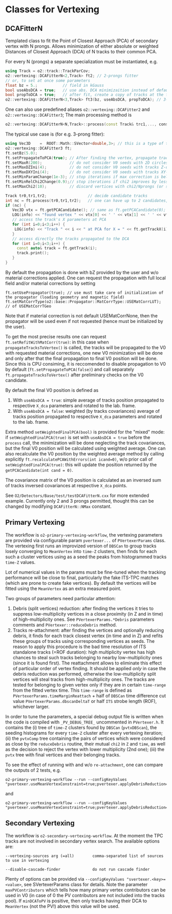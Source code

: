 <!-- doxy
\page refDetectorsVertexing Detectors Vertexing
/doxy -->

# Classes for Vertexing

## DCAFitterN

Templated class to fit the Point of Closest Approach (PCA) of secondary vertex with N prongs. Allows minimization of either absolute or weighted Distances of Closest Approach (DCA) of N tracks to their common PCA.

For every N (prongs) a separate specialization must be instantiated, e.g.
```cpp
using Track = o2::track::TrackParCov;
o2::vertexing::DCAFitterN<2,Track> ft2; // 2-prongs fitter
// or, to set at once some parameters
float bz = 5.;           // field in kGauss
bool useAbsDCA = true;   // use abs. DCA minimizaition instead of default weighted
bool propToDCA = true;   // after fit, create a copy of tracks at the found PCA
o2::vertexing::DCAFitterN<3,Track> ft3(bz, useAbsDCA, propToDCA); // 3-prongs fitter
```
One can also use predefined aliases ``o2::vertexing::DCAFitter2`` and ``o2::vertexing::DCAFitter3``;
The main processing method is
```cpp
o2::vertexing::DCAFitterN<N,Track>::process(const Track& trc1,..., cons Track& trcN);
```

The typical use case is (for e.g. 3-prong fitter):
```cpp
using Vec3D    =  ROOT::Math::SVector<double,3>; // this is a type of the fitted vertex
o2::vertexing::DCAFitter3 ft;
ft.setBz(5.0);
ft.setPropagateToPCA(true); // After finding the vertex, propagate tracks to the DCA. This is default anyway
ft.setMaxR(200);            // do not consider V0 seeds with 2D circles crossing above this R. This is default anyway
ft.setMaxDZIni(4);          // do not consider V0 seeds with tracks Z-distance exceeding this. This is default anyway
ft.setMaxDXYIni(4);         // do not consider V0 seeds with tracks XY-distance exceeding this. This is default anyway
ft.setMinParamChange(1e-3); // stop iterations if max correction is below this value. This is default anyway
ft.setMinRelChi2Change(0.9);// stop iterations if chi2 improves by less that this factor
ft.setMaxChi2(10);          // discard vertices with chi2/Nprongs (or sum{DCAi^2}/Nprongs for abs. distance minimization)

Track tr0,tr1,tr2;                  // decide candidate tracks
int nc = ft.process(tr0,tr1,tr2);   // one can have up to 2 candidates, though the 2nd (if any) will have worse quality
if (nc) {
   Vec3D vtx = ft.getPCACandidate(); // same as ft.getPCACandidate(0);
   LOG(info) << "found vertex " << vtx[0] << ' ' << vtx[1] << ' ' << vtx[2];
   // access the track's X parameters at PCA
   for (int i=0;i<3;i++) {
    LOG(info) << "Track " << i << " at PCA for X = " << ft.getTrackX(i);
   }
   // access directly the tracks propagated to the DCA
   for (int i=0;i<3;i++) {
     const auto& track = ft.getTrack(i);
     track.print();
   }
}
```

By default the propagation is done with bZ provided by the user and w/o material corrections applied.
One can request the propagation with full local field and/or material corrections by setting
```
ft.setUsePropagator(true); // use must take care of initialization of the propagator (loading geometry and magnetic field)
ft.setMatCorrType(o2::base::Propagator::MatCorrType::USEMatCorrLUT); // of USEMatCorrTGeo
```

Note that if material correction is not default USEMatCorrNone, then the propagator will be used even if not requested (hence must be initialized by the user).

To get the most precise results one can request `ft.setRefitWithMatCorr(true)`: in this case when `propagateTracksToVertex()` is called, the tracks will be propagated
to the V0 with requested material corrections, one new V0 minimization will be done and only after that the final propagation to final V0 position will be done.
Since this is CPU consiming, it is reccomended to disable propagation to V0 by default (`ft.setPropagateToPCA(false)`) and call separately `ft.propagateTracksToVertex()`
after preliminary checks on the V0 candidate.

By default the final V0 position is defined as
1) With `useAbsDCA = true`: simple average of tracks position propagated to respective `X_dca` parameters and rotated to the lab. frame.
2) With `useAbsDCA = false`: weighted (by tracks covariances) average of tracks position propagated to respective `X_dca` parameters and rotated to the lab. frame.

Extra method `setWeightedFinalPCA(bool)` is provided for the "mixed" mode: if `setWeightedFinalPCA(true)` is set with `useAbsDCA = true` before the `process` call, the minimization will be done neglecting the track covariances,
but the final V0 position will be calculated using weighted average. One can also recalculate the V0 position by the weighted average method by calling explicitly
`ft.recalculatePCAWithErrors(int icand=0)`, w/o prior call of `setWeightedFinalPCA(true)`: this will update the position returned by the `getPCACandidate(int cand = 0)`.

The covariance matrix of the V0 position is calculated as an inversed sum of tracks inversed covariances at respective `X_dca` points.

See ``O2/Detectors/Base/test/testDCAFitterN.cxx`` for more extended example.
Currently only 2 and 3 prongs permitted, thought this can be changed by modifying ``DCAFitterN::NMax`` constant.

## Primary Vertexing

The workflow is `o2-primary-vertexing-workflow`, the vertexing parameters are provided via configurable param `pvertexer...` of `PVertexerParams` class. The vertexing first runs an improvized version of `DBSCan` to group tracks losely converging to `MeanVertex` into `time-Z` clusters, then finds for each such a cluster vertices using as a seed the peaks from histogrammed tracks `time-Z` values.

Lot of numerical values in the params must be fine-tuned when the tracking performance will be close to final, particularly the fake ITS-TPC matches (which are prone to create fake vertices).
By default the vertices will be fitted using the `MeanVertex` as an extra measured point.

Two groups of parameters need particular attention:

1) Debris (split vertices) reduction: after finding the vertices it tries to suppress low-multiplicity vertices in a close proximity (in Z and in time) of high-multiplicity ones. See `PVertexerParams.*Debris` parameters comments and `PVertexer::reduceDebris` method.
2) Tracks re-attachment: after finding the vertices and optionally reducing debris, it finds for each track closest vertex (in time and in Z) and refits these groups of tracks using corresponding vertices as seeds. The reason to apply this procedure is the bad time resolution of ITS standalone tracks (=ROF duration): high multiplicity vertex has high chances to steal such tracks belonging to nearby low-multiplicity ones (since it is found first). The reattachment allows to eliminate this effect of particular order of vertex finding.
It should be applied *only* in case the debris reduction was performed, otherwise the low-multiplicity split vertices will steal tracks from high-multiplicity ones. The tracks are tested for belonging to given vertex only if they are in certain `time-range` from the fitted vertex time. This `time-range` is defined as `PVertexerParams.timeMarginReattach` + half of `DBSCan` time difference cut value
`PVertexerParams.dbscanDeltaT` or half `ITS` strobe length (ROF), whichever larger.

In order to tune the parameters, a special debug output file is written when the code is compiled with `_PV_DEBUG_TREE_` uncommented in `PVertexer.h`. It contains the (i) tree of `time-Z` clusters found by `DBSCan` (`pvtxDBScan`), the seeding histograms for every `time-Z` cluster after every vertexing iteration; (ii) the `pvtxComp` tree containing the pairs of vertices which were considered as close by the `reduceDebris` routine, their mutual `chi2` in `Z` and `time`, as well as the decision to reject the vertex with lower multiplicity (2nd one);
(iii) the `pvtx` tree with final vertices and their belonging tracks.

To see the effect of running with and w/o `re-attachment`, one can compare the outputs of 2 tests, e.g.
````
o2-primary-vertexing-workflow --run --configKeyValues "pvertexer.useMeanVertexConstraint=true;pvertexer.applyDebrisReduction=true;pvertexer.applyReattachment=false"
````
and
````
o2-primary-vertexing-workflow --run --configKeyValues "pvertexer.useMeanVertexConstraint=true;pvertexer.applyDebrisReduction=true;pvertexer.applyReattachment=true"
````

## Secondary Vertexing

The workflow is `o2-secondary-vertexing-workflow`. At the moment the TPC tracks are not involved in secondary vertex search.
The available options are:
```
--vertexing-sources arg (=all)        comma-separated list of sources to use in vertexing
```
```
--disable-cascade-finder              do not run cascade finder
```
Plenty of options can be provided via ` --configKeyValues "svertexer.<key>=<value> `, see SVertexerParams class for details.
Note the parameter `maxPVContributors` which tells how many primary vertex contributors can be used in V0 (in case of 0 the PV contributors are not included into the tracks pool). If `minDCAToPV` is positive, then only tracks having their DCA to `MeanVertex` (not the PV!) above this value will be used.
